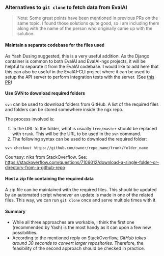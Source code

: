### Alternatives to `git clone` to fetch data from EvalAI

> Note: Some great points have been mentioned in previous PRs on the same topic.
I found those solutions quite good, so I am including them along with the name
of the person who originally came up with the solution.

#### Maintain a separate codebase for the files used
As Yash Dusing suggested, this is a very useful addition. As the Django container
is common to both EvalAI and EvalAI-ngx projects, it will be helpful to separate
it from the EvalAI codebase. I would like to add here that this can also be
useful in the EvalAI-CLI project where it can be used to setup the API server
to perform integration tests with the server. (See [this PR](https://github.com/Cloud-CV/evalai-cli/pull/210))

#### Use SVN to download required folders
`svn` can be used to download folders from GitHub. A list of the required files
and folders can be stored somewhere inside the ngx repo.

The process involved is:
1. In the URL to the folder, what is usually `tree/master` should be replaced
with `trunk`. This will be the URL to be used in the `svn` command.
2. The following syntax can be used to download the required folder:
```
svn checkout https://github.com/owner/repo_name/trunk/folder_name
```

Courtesy: niks from StackOverflow. See: https://stackoverflow.com/questions/7106012/download-a-single-folder-or-directory-from-a-github-repo

#### Host a zip file containing the required data
A zip file can be maintained with the required files. This should be updated by
an automated script whenever an update is made in one of the related files. This
way, we can run `git clone` once and serve multiple times with it.

#### Summary
* While all three approaches are workable, I think the first one (recommended by Yash)
is the most handy as it can upon a few new possibilities.
* According to the mentioned reply on StackOverflow, *GitHub takes around 30
seconds to convert larger repositories.* Therefore, the feasibility of the second
approach should be checked in practice. 
